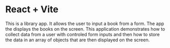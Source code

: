 # React + Vite

This is a library app. It allows the user to input a book from a form. The app the 
displays the books on the screen. This application demonstrates how to collect data
from a user with controled form inputs and then how to store the data in an array of 
objects that are then displayed on the screen.